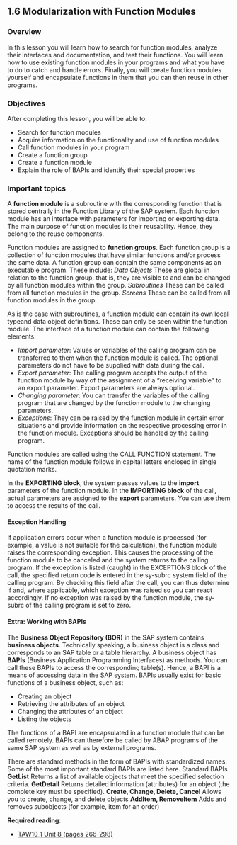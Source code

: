## 1.6 Modularization with Function Modules

### Overview
In this lesson you will learn how to search for function modules, analyze their interfaces and documentation, and test their functions. You will learn how to use existing function modules in your programs and what you have to do to catch and handle errors. Finally, you will create function modules yourself and encapsulate functions in them that you can then reuse in other programs.

### Objectives
After completing this lesson, you will be able to:
- Search for function modules
- Acquire information on the functionality and use of function modules
- Call function modules in your program
- Create a function group
- Create a function module
- Explain the role of BAPIs and identify their special properties

### Important topics

A **function module** is a subroutine with the corresponding function that is stored centrally in the Function Library of the SAP system. Each function module has an interface with parameters for importing or exporting data. The main purpose of function modules is their reusability. Hence, they belong to the reuse components.

Function modules are assigned to **function groups**. Each function group is a collection of function modules that have similar functions and/or process the same data.
A function group can contain the same components as an executable program.
These include:
*Data Objects*
These are global in relation to the function group, that is, they are visible to and can be changed by all function modules within the group.
*Subroutines*
These can be called from all function modules in the group.
*Screens*
These can be called from all function modules in the group.

As is the case with subroutines, a function module can contain its own local typeand data object definitions. These can only be seen within the function module.
The interface of a function module can contain the following elements:
- *Import parameter*: Values or variables of the calling program can be transferred to them when the function module is called. The optional parameters do not have to be supplied with data during the call.
- *Export parameter*: The calling program accepts the output of the function module by way of the assignment of a “receiving variable” to an export parameter. Export parameters are always optional.
- *Changing parameter*: You can transfer the variables of the calling program that are changed by the function module to the changing parameters.
- *Exceptions*: They can be raised by the function module in certain error situations and provide information on the respective processing error in the function module. Exceptions should be handled by the calling program.

Function modules are called using the CALL FUNCTION statement. The name of the function module follows in capital letters enclosed in single quotation marks.

In the **EXPORTING block**, the system passes values to the **import** parameters of the function module.
In the **IMPORTING block** of the call, actual parameters are assigned to the **export** parameters. You can use them to access the results of the call.

#### Exception Handling

If application errors occur when a function module is processed (for example, a value is not suitable for the calculation), the function module raises the corresponding exception. This causes the processing of the function module to be canceled and the system returns to the calling program. If the exception is listed (caught) in the EXCEPTIONS block of the call, the specified return code is entered in the sy-subrc system field of the calling program. By checking this field after the call, you can thus determine if and, where applicable, which exception was raised so you can react accordingly. If no exception was raised by the function module, the sy-subrc of the calling program is set to zero.

#### Extra: Working with BAPIs

The **Business Object Repository (BOR)** in the SAP system contains **business objects**. Technically speaking, a business object is a class and corresponds to an SAP table or a table hierarchy. A business object has **BAPIs** (Business Application Programming Interfaces) as methods. You can call these BAPIs to access the corresponding table(s). Hence, a BAPI is a means of accessing data in the SAP system.
BAPIs usually exist for basic functions of a business object, such as:

- Creating an object
- Retrieving the attributes of an object
- Changing the attributes of an object
- Listing the objects

The functions of a BAPI are encapsulated in a function module that can be called remotely. BAPIs can therefore be called by ABAP programs of the same SAP system as well as by external programs.

There are standard methods in the form of BAPIs with standardized names. Some of the most important standard BAPIs are listed here.
Standard BAPIs
**GetList**
Returns a list of available objects that meet the specified selection criteria.
**GetDetail**
Returns detailed information (attributes) for an object (the complete key must be specified).
**Create, Change, Delete, Cancel**
Allows you to create, change, and delete objects
**AddItem, RemoveItem**
Adds and removes subobjects (for example, item for an order)

**Required reading**:
- [TAW10_1 Unit 8 (pages 266-298)](https://msggroup.sharepoint.com/:b:/r/sites/msteams_f974e3/Freigegebene%20Dokumente/General/SAP%20Summer%20School%202023/Training%20materials/TAW/TAW10_1_EN_Col92_FV_Part_NSC.pdf?csf=1&web=1&e=qJJmzd)
  
